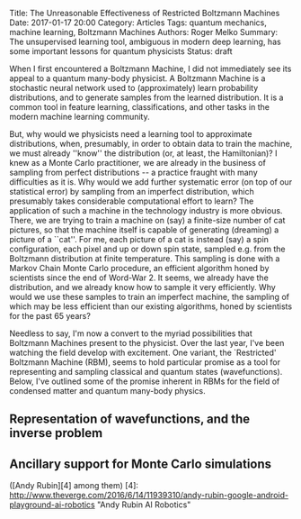Title: The Unreasonable Effectiveness of Restricted Boltzmann Machines
Date: 2017-01-17 20:00
Category: Articles
Tags: quantum mechanics, machine learning, Boltzmann Machines
Authors: Roger Melko
Summary: The unsupervised learning tool, ambiguous in modern deep learning, has some important lessons for quantum physicists
Status: draft


When I first encountered a Boltzmann Machine, I did not immediately see its appeal to a quantum many-body physicist.  A Boltzmann Machine is a stochastic neural network used to (approximately) learn probability distributions, and to generate samples from the learned distribution.  It is a common tool in feature learning, classifications, and other tasks in the modern machine learning community.

But, why would we physicists need a learning tool to approximate distributions, when, presumably, in order to obtain data to train the machine, we must already ''know'' the distribution (or, at least, the Hamiltonian)?  I knew as a Monte Carlo practitioner, we are already in the business of sampling from perfect distributions -- a practice fraught with many difficulties as it is.  Why would we add further systematic error (on top of our statistical error) by sampling from an imperfect distribution, which presumably takes considerable computational effort to learn? The application of such a machine in the technology industry is more obvious.  There, we are trying to train a machine on (say) a finite-size number of cat pictures, so that the machine itself is capable of generating (dreaming) a picture of a ``cat''.  For me, each picture of a cat is instead (say) a spin configuration, each pixel and up or down spin state, sampled e.g. from the Boltzmann distribution at finite temperature.  This sampling is done with a Markov Chain Monte Carlo procedure, an efficient algorithm honed by scientists since the end of Word-War 2.  It seems, we already have the distribution, and we already know how to sample it very efficiently.  Why would we use these samples to train an imperfect machine, the sampling of which may be less efficient than our existing algorithms, honed by scientists for the past 65 years?

Needless to say, I'm now a convert to the myriad possibilities that Boltzmann Machines present to the physicist.  Over the last year, I've been watching the field develop with excitement.  One variant, the `Restricted' Boltzmann Machine (RBM), seems to hold particular promise as a tool for representing and sampling classical and quantum states (wavefunctions).  Below, I've outlined some of the promise inherent in RBMs for the field of condensed matter and quantum many-body physics.

## Representation of wavefunctions, and the inverse problem
## Ancillary support for Monte Carlo simulations

([Andy Rubin][4] among them) 
[4]: http://www.theverge.com/2016/6/14/11939310/andy-rubin-google-android-playground-ai-robotics "Andy Rubin AI Robotics"
